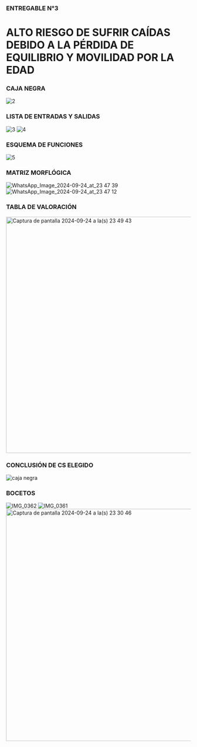 ### ENTREGABLE N°3
# ALTO RIESGO DE SUFRIR CAÍDAS DEBIDO A LA PÉRDIDA DE EQUILIBRIO Y MOVILIDAD POR LA EDAD

### CAJA NEGRA

![2](https://github.com/user-attachments/assets/b834cbe8-0583-45c8-94d0-eedfac80dab8)

### LISTA DE ENTRADAS Y SALIDAS 
![3](https://github.com/user-attachments/assets/055fcc0b-eeb9-4cb4-8ace-b2ac3b17e0b5)
![4](https://github.com/user-attachments/assets/1458c695-8373-4a3e-aa34-38fa4efc1b2a)

### ESQUEMA DE FUNCIONES
![5](https://github.com/user-attachments/assets/d767d819-17ad-4497-abd8-816b4dbf96b1)

### MATRIZ MORFLÓGICA
![WhatsApp_Image_2024-09-24_at_23 47 39](https://github.com/user-attachments/assets/cc816ce4-3247-44ed-898f-c27f15195575)
![WhatsApp_Image_2024-09-24_at_23 47 12](https://github.com/user-attachments/assets/f7cbb5e0-a38f-48fb-a5bb-c5045dda4a47)


### TABLA DE VALORACIÓN 
<img width="642" alt="Captura de pantalla 2024-09-24 a la(s) 23 49 43" src="https://github.com/user-attachments/assets/20280e0e-beea-4be3-91eb-586570407e11">

### CONCLUSIÓN DE CS ELEGIDO 
![caja negra](https://github.com/user-attachments/assets/cb0ca864-6494-4e13-860f-4dcda2de6d65)

### BOCETOS

![IMG_0362](https://github.com/user-attachments/assets/aa914308-99a4-4596-b078-e3769f9fb859)
![IMG_0361](https://github.com/user-attachments/assets/307e383c-42c6-49c6-aeb5-bcbeba1a7e5a)
<img width="631" alt="Captura de pantalla 2024-09-24 a la(s) 23 30 46" src="https://github.com/user-attachments/assets/8a66d8f1-a105-4997-be0d-1ea3ab14e65e">


